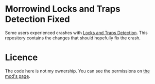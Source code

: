 # Morrowind Locks and Traps Detection Fixed

Some users experienced crashes with [Locks and Traps Detection](https://www.nexusmods.com/morrowind/mods/48528?tab=posts). This repository contains the changes that should hopefully fix the crash.

# Licence

The code here is not my ownership. You can see the permissions on [the mod's page](https://www.nexusmods.com/morrowind/mods/48528).
